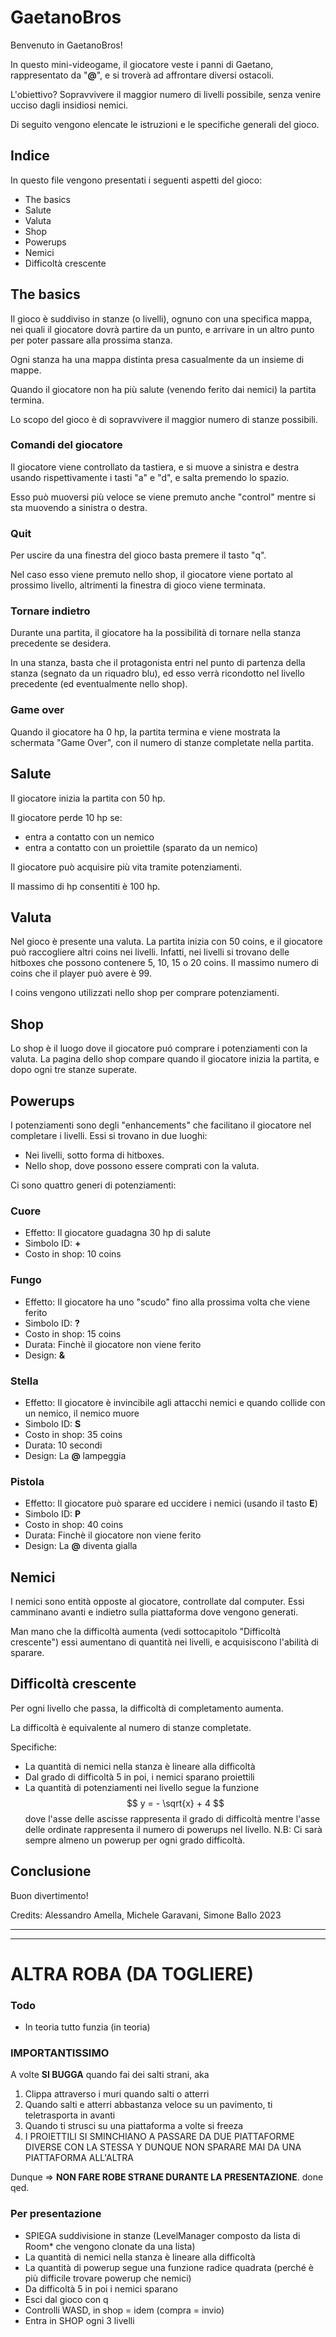 # GaetanoBros

Benvenuto in GaetanoBros!

In questo mini-videogame, il giocatore veste i panni di Gaetano, rappresentato da "**@**", e si troverà ad affrontare diversi ostacoli.

L'obiettivo? Sopravvivere il maggior numero di livelli possibile, senza venire ucciso dagli insidiosi nemici.

Di seguito vengono elencate le istruzioni e le specifiche generali del gioco.

## Indice

In questo file vengono presentati i seguenti aspetti del gioco:

-   The basics
-   Salute
-   Valuta
-   Shop
-   Powerups
-   Nemici
-   Difficoltà crescente

## The basics

Il gioco è suddiviso in stanze (o livelli), ognuno con una specifica mappa, nei quali il giocatore dovrà partire da un punto, e arrivare in un altro punto per poter passare alla prossima stanza.

Ogni stanza ha una mappa distinta presa casualmente da un insieme di mappe.

Quando il giocatore non ha più salute (venendo ferito dai nemici) la partita termina.

Lo scopo del gioco è di sopravvivere il maggior numero di stanze possibili.

### Comandi del giocatore

Il giocatore viene controllato da tastiera, e si muove a sinistra e destra usando rispettivamente i tasti "a" e "d", e salta premendo lo spazio.

Esso può muoversi più veloce se viene premuto anche "control" mentre si sta muovendo a sinistra o destra.

### Quit

Per uscire da una finestra del gioco basta premere il tasto "q".

Nel caso esso viene premuto nello shop, il giocatore viene portato al prossimo livello, altrimenti la finestra di gioco viene terminata.

### Tornare indietro

Durante una partita, il giocatore ha la possibilità di tornare nella stanza precedente se desidera.

In una stanza, basta che il protagonista entri nel punto di partenza della stanza (segnato da un riquadro blu), ed esso verrà ricondotto nel livello precedente (ed eventualmente nello shop).

### Game over

Quando il giocatore ha 0 hp, la partita termina e viene mostrata la schermata "Game Over", con il numero di stanze completate nella partita.

## Salute

Il giocatore inizia la partita con 50 hp.

Il giocatore perde 10 hp se:

-   entra a contatto con un nemico
-   entra a contatto con un proiettile (sparato da un nemico)

Il giocatore può acquisire più vita tramite potenziamenti.

Il massimo di hp consentiti è 100 hp.

## Valuta

Nel gioco è presente una valuta. La partita inizia con 50 coins, e il giocatore può raccogliere altri coins nei livelli. Infatti, nei livelli si trovano delle hitboxes che possono contenere 5, 10, 15 o 20 coins. Il massimo numero di coins che il player può avere è 99.

I coins vengono utilizzati nello shop per comprare potenziamenti.

## Shop

Lo shop è il luogo dove il giocatore puó comprare i potenziamenti con la valuta. La pagina dello shop compare quando il giocatore inizia la partita, e dopo ogni tre stanze superate.

## Powerups

I potenziamenti sono degli "enhancements" che facilitano il giocatore nel completare i livelli. Essi si trovano in due luoghi:

-   Nei livelli, sotto forma di hitboxes.
-   Nello shop, dove possono essere comprati con la valuta.

Ci sono quattro generi di potenziamenti:

### Cuore

-   Effetto: Il giocatore guadagna 30 hp di salute
-   Simbolo ID: **+**
-   Costo in shop: 10 coins

### Fungo

-   Effetto: Il giocatore ha uno "scudo" fino alla prossima volta che viene ferito
-   Simbolo ID: **?**
-   Costo in shop: 15 coins
-   Durata: Finchè il giocatore non viene ferito
-   Design: **&**

### Stella

-   Effetto: Il giocatore è invincibile agli attacchi nemici e quando collide con un nemico, il nemico muore
-   Simbolo ID: **S**
-   Costo in shop: 35 coins
-   Durata: 10 secondi
-   Design: La **@** lampeggia

### Pistola

-   Effetto: Il giocatore può sparare ed uccidere i nemici (usando il tasto **E**)
-   Simbolo ID: **P**
-   Costo in shop: 40 coins
-   Durata: Finchè il giocatore non viene ferito
-   Design: La **@** diventa gialla

## Nemici

I nemici sono entità opposte al giocatore, controllate dal computer. Essi camminano avanti e indietro sulla piattaforma dove vengono generati.

Man mano che la difficoltà aumenta (vedi sottocapitolo "Difficoltà crescente") essi aumentano di quantità nei livelli, e acquisiscono l'abilità di sparare.

## Difficoltà crescente

Per ogni livello che passa, la difficoltà di completamento aumenta.

La difficoltà è equivalente al numero di stanze completate.

Specifiche:

-   La quantità di nemici nella stanza è lineare alla difficoltà
-   Dal grado di difficoltà 5 in poi, i nemici sparano proiettili
-   La quantità di potenziamenti nei livello segue la funzione $$ y = - \sqrt{x} + 4 $$
    dove l'asse delle ascisse rappresenta il grado di difficoltà mentre l'asse delle ordinate rappresenta il numero di powerups nel livello.
    N.B: Ci sarà sempre almeno un powerup per ogni grado difficoltà.

## Conclusione

Buon divertimento!

Credits: Alessandro Amella, Michele Garavani, Simone Ballo
2023

---

---

# ALTRA ROBA (DA TOGLIERE)

### Todo

-   In teoria tutto funzia (in teoria)

### IMPORTANTISSIMO

A volte **SI BUGGA** quando fai dei salti strani, aka

1. Clippa attraverso i muri quando salti o atterri
2. Quando salti e atterri abbastanza veloce su un pavimento, ti teletrasporta in avanti
3. Quando ti strusci su una piattaforma a volte si freeza
4. I PROIETTILI SI SMINCHIANO A PASSARE DA DUE PIATTAFORME DIVERSE CON LA STESSA Y DUNQUE NON SPARARE MAI DA UNA PIATTAFORMA ALL'ALTRA

Dunque => **NON FARE ROBE STRANE DURANTE LA PRESENTAZIONE**. done qed.

### Per presentazione

-   SPIEGA suddivisione in stanze (LevelManager composto da lista di Room\* che vengono clonate da una lista)
-   La quantità di nemici nella stanza è lineare alla difficoltà
-   La quantità di powerup segue una funzione radice quadrata (perché è più difficile trovare powerup che nemici)
-   Da difficoltà 5 in poi i nemici sparano
-   Esci dal gioco con q
-   Controlli WASD, in shop = idem (compra = invio)
-   Entra in SHOP ogni 3 livelli
